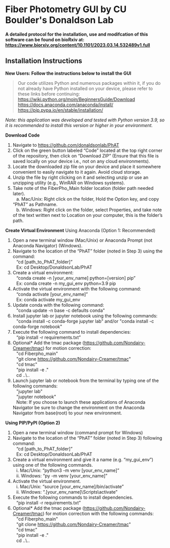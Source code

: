 # Fiber Photometry GUI by CU Boulder's Donaldson Lab

**A detailed protocol for the installation, use and modifcation of this software can be found on bioRxiv at: https://www.biorxiv.org/content/10.1101/2023.03.14.532489v1.full**


## Installation Instructions

**New Users: Follow the instructions below to install the GUI**
> Our code utilizes Python and numerous packages within it, if you do not already have Python installed on your device, please refer to these links before continuing: <br>
https://wiki.python.org/moin/BeginnersGuide/Download \
https://docs.anaconda.com/anaconda/install/ \
https://pip.pypa.io/en/stable/installation/

*Note: this application was developed and tested with Python version 3.9, so it is recommended to install this version or higher in your environment.*

**Download Code**
1. Navigate to https://github.com/donaldsonlab/PhAT
2. Click on the green button labeled “Code” located at the top right corner of the repository, then click on “Download ZIP” (Ensure that this file is saved locally on your device i.e., not on any cloud environments).
3. Locate the downloaded zip file on your device and place it somewhere convenient to easily navigate to it again. Avoid cloud storage. 
4. Unzip the file by right clicking on it and selecting unzip or use an unzipping utility (e.g., WinRAR on Windows systems). 
5. Take note of the FiberPho_Main folder location (folder path needed later). \
&ensp; a. Mac/Unix: Right click on the folder, Hold the Option key, and copy “PhAT” as Pathname. \
&ensp; b. Windows: Right click on the folder, select Properties, and take note of the text written next to Location on your computer, this is the folder’s path. 

**Create Virtual Environment**
Using Anaconda (Option 1: Recommended)
1. Open a new terminal window (Mac/Unix) or Anaconda Prompt (not Anaconda 	Navigator) (Windows).
2. Navigate to the location of the “PhAT” folder (noted in Step 3) using the command: \
&ensp; “cd [path_to_PhAT_folder]” \
&ensp; Ex: cd Desktop/DonaldsonLab/PhAT 
3. Create a virtual environment: \
&ensp; “conda create -n [your_env_name] python=[version] pip” \
&ensp;    Ex: conda create -n my_gui_env python=3.9 pip 
4. Activate the virtual environment with the following command: \
&ensp;  “conda activate [your_env_name]” \
&ensp;   Ex: conda activate my_gui_env
5. Update conda  with the following command: \
&ensp; "conda update -n base -c defaults conda" 
7. Install jupyter lab or jupyter notebook using the following commands:  \
&ensp; "conda install -c conda-forge jupyter lab" and/or "conda install -c conda-forge notebook"
8. Execute the following command to install dependencies: \
&ensp; “pip install -r requirements.txt” 
9. Optional* Add the tmac package (https://github.com/Nondairy-Creamer/tmac) for motion correction: \
&ensp; "cd Fiberpho_main" \
&ensp; "git clone https://github.com/Nondairy-Creamer/tmac" \
&ensp; "cd tmac" \
&ensp; "pip install -e ." \
&ensp; cd ..&#92;..
9. Launch jupyter lab or notebook from the terminal by typing one of the following commands: \
&ensp; "jupyter lab" \
&ensp; "jupyter notebook" \
&ensp; Note: If you choose to launch these applications of Anaconda Navigator be sure to change the environment on the Anaconda Navigator from base(root) to your new environment. 


**Using PIP/PyPI (Option 2)**
1. Open a new terminal window (command prompt for Windows)
2. Navigate to the location of the “PhAT” folder (noted in Step 3) following command: \
&ensp;    “cd [path_to_PhAT_folder]” \
&ensp;  Ex: cd Desktop/DonaldsonLab/PhAT
3. Create a virtual environment and give it a name (e.g. “my_gui_env”) using one of the following commands. \
&ensp;    i. Mac/Unix: “python3 -m venv [your_env_name]” \
&ensp;    ii. Windows: “py -m venv [your_env_name]”
4. Activate the virtual environment. \
&ensp;    i. Mac/Unix: “source [your_env_name]/bin/activate” \
&ensp;    ii. Windows: “.\[your_env_name]\Scripts\activate” 
5. Execute the following commands to install dependencies. \
&ensp;     “pip install -r requirements.txt”
6. Optional* Add the tmac package (https://github.com/Nondairy-Creamer/tmac) for motion correction with the following commands: \
&ensp; "cd Fiberpho_main" \
&ensp; "git clone https://github.com/Nondairy-Creamer/tmac" \
&ensp; "cd tmac" \
&ensp; "pip install -e ." \
&ensp; cd ..&#92;..
